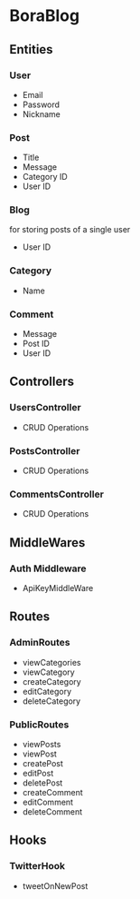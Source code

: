# BoraBlog
## Entities
### User
* Email
* Password
* Nickname

### Post
* Title
* Message
* Category ID
* User ID

### Blog
for storing posts of a single user
* User ID

### Category
* Name

### Comment
* Message
* Post ID
* User ID

## Controllers
### UsersController
* CRUD Operations

### PostsController
* CRUD Operations

### CommentsController
* CRUD Operations

## MiddleWares
### Auth Middleware
* ApiKeyMiddleWare

## Routes
### AdminRoutes
* viewCategories
* viewCategory
* createCategory
* editCategory
* deleteCategory

### PublicRoutes
* viewPosts
* viewPost
* createPost
* editPost
* deletePost
* createComment
* editComment
* deleteComment

## Hooks
### TwitterHook
* tweetOnNewPost
